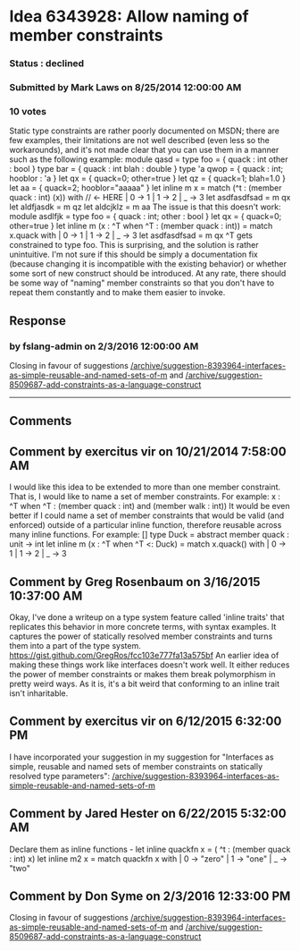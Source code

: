 # Idea 6343928: Allow naming of member constraints #

### Status : declined

### Submitted by Mark Laws on 8/25/2014 12:00:00 AM

### 10 votes

Static type constraints are rather poorly documented on MSDN; there are few examples, their limitations are not well described (even less so the workarounds), and it's not made clear that you can use them in a manner such as the following example:
module qasd =
type foo = {
quack : int
other : bool
}
type bar = {
quack : int
blah : double
}
type 'a qwop = { quack : int; hooblor : 'a }
let qx = { quack=0; other=true }
let qz = { quack=1; blah=1.0 }
let aa = { quack=2; hooblor="aaaaa" }
let inline m x =
match (^t : (member quack : int) (x)) with // <- HERE
| 0 -> 1
| 1 -> 2
| _ -> 3
let asdfasdfsad = m qx
let aldfjasdk = m qz
let aldcjklz = m aa
The issue is that this doesn't work:
module asdlfjk =
type foo = { quack : int; other : bool }
let qx = { quack=0; other=true }
let inline m (x : ^T when ^T : (member quack : int)) =
match x.quack with
| 0 -> 1
| 1 -> 2
| _ -> 3
let asdfasdfsad = m qx
^T gets constrained to type foo. This is surprising, and the solution is rather unintuitive. I'm not sure if this should be simply a documentation fix (because changing it is incompatible with the existing behavior) or whether some sort of new construct should be introduced.
At any rate, there should be some way of "naming" member constraints so that you don't have to repeat them constantly and to make them easier to invoke.



## Response 
### by fslang-admin on 2/3/2016 12:00:00 AM

Closing in favour of suggestions [/archive/suggestion-8393964-interfaces-as-simple-reusable-and-named-sets-of-m](/archive/suggestion-8393964-interfaces-as-simple-reusable-and-named-sets-of-m.md) and [/archive/suggestion-8509687-add-constraints-as-a-language-construct](/archive/suggestion-8509687-add-constraints-as-a-language-construct.md)

------------------------
## Comments


## Comment by exercitus vir on 10/21/2014 7:58:00 AM
I would like this idea to be extended to more than one member constraint. That is, I would like to name a set of member constraints. For example:
x : ^T when ^T : (member quack : int) and (member walk : int))
It would be even better if I could name a set of member constraints that would be valid (and enforced) outside of a particular inline function, therefore reusable across many inline functions. For example:
[<Constraints>]
type Duck =
abstract member quack : unit -> int
let inline m (x : ^T when ^T <: Duck) =
match x.quack() with
| 0 -> 1
| 1 -> 2
| _ -> 3


## Comment by Greg Rosenbaum on 3/16/2015 10:37:00 AM
Okay, I've done a writeup on a type system feature called 'inline traits' that replicates this behavior in more concrete terms, with syntax examples. It captures the power of statically resolved member constraints and turns them into a part of the type system.
https://gist.github.com/GregRos/fcc103e777fa13a575bf
An earlier idea of making these things work like interfaces doesn't work well. It either reduces the power of member constraints or makes them break polymorphism in pretty weird ways. As it is, it's a bit weird that conforming to an inline trait isn't inharitable.


## Comment by exercitus vir on 6/12/2015 6:32:00 PM
I have incorporated your suggestion in my suggestion for "Interfaces as simple, reusable and named sets of member constraints on statically resolved type parameters": [/archive/suggestion-8393964-interfaces-as-simple-reusable-and-named-sets-of-m](/archive/suggestion-8393964-interfaces-as-simple-reusable-and-named-sets-of-m.md)


## Comment by Jared Hester on 6/22/2015 5:32:00 AM
Declare them as inline functions -
let inline quackfn x = ( ^t : (member quack : int) x)
let inline m2 x =
match quackfn x with
| 0 -> "zero" | 1 -> "one" | _ -> "two"


## Comment by Don Syme on 2/3/2016 12:33:00 PM
Closing in favour of suggestions [/archive/suggestion-8393964-interfaces-as-simple-reusable-and-named-sets-of-m](/archive/suggestion-8393964-interfaces-as-simple-reusable-and-named-sets-of-m.md) and [/archive/suggestion-8509687-add-constraints-as-a-language-construct](/archive/suggestion-8509687-add-constraints-as-a-language-construct.md)

